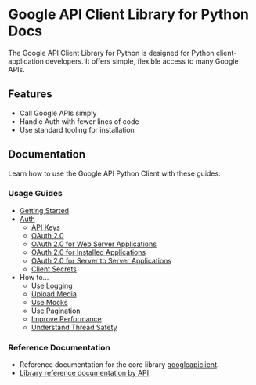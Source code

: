 # Google API Client Library for Python Docs

 The Google API Client Library for Python is designed for Python
client-application developers. It offers simple, flexible
access to many Google APIs.

## Features

- Call Google APIs simply
- Handle Auth with fewer lines of code
- Use standard tooling for installation

## Documentation

Learn how to use the Google API Python Client with these guides:

### Usage Guides

- [Getting Started](start.md)
- [Auth](auth.md)
  - [API Keys](api-keys.md)
  - [OAuth 2.0](oauth.md)
  - [OAuth 2.0 for Web Server Applications](https://developers.google.com/identity/protocols/oauth2/web-server)
  - [OAuth 2.0 for Installed Applications](oauth-installed.md)
  - [OAuth 2.0 for Server to Server Applications](oauth-server.md)
  - [Client Secrets](client-secrets.md)
- How to...
  - [Use Logging](logging.md)
  - [Upload Media](media.md)
  - [Use Mocks](mocks.md)
  - [Use Pagination](pagination.md)
  - [Improve Performance](performance.md)
  - [Understand Thread Safety](thread_safety.md)

### Reference Documentation

- Reference documentation for the core library [googleapiclient](http://googleapis.github.io/google-api-python-client/docs/pydoc/index.html).
- [Library reference documentation by API](dyn/index.md).
